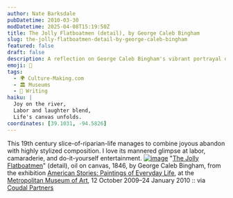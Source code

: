 ```yaml
---
author: Nate Barksdale
pubDatetime: 2010-03-30
modDatetime: 2025-04-08T15:19:50Z
title: The Jolly Flatboatmen (detail), by George Caleb Bingham
slug: the-jolly-flatboatmen-detail-by-george-caleb-bingham
featured: false
draft: false
description: A reflection on George Caleb Bingham's vibrant portrayal of labor and camaraderie in the 19th century.
emoji: 🎨
tags:
  - 🌍 Culture-Making.com
  - 🏛️ Museums
  - 📝 Writing
haiku: |
  Joy on the river,  
  Labor and laughter blend,  
  Life's canvas unfolds.
coordinates: [39.1031, -94.5826]
---
```


This 19th century slice-of-riparian-life manages to combine joyous abandon with highly stylized composition. I love its mannered glimpse at labor, camaraderie, and do-it-yourself entertainment. [![image](http://culture-making.com/media/flatboatmen2.jpg)](http://www.metmuseum.org/special/americanstories/objectView.aspx?oid=9&sid=3)
"[The Jolly Flatboatmen](http://web.archive.org/web/20201201000641/http://www.metmuseum.org/special/americanstories/objectView.aspx?oid=9)" (detail), oil on canvas, 1846, by George Caleb Bingham, from the exhibition [American Stories: Paintings of Everyday Life](http://web.archive.org/web/20201201000641/http://www.metmuseum.org/special/americanstories/objectView.aspx?oid=9), at the [Metropolitan Museum of Art](http://www.metmuseum.org/home.asp), 12 October 2009–24 January 2010 :: via [Coudal Partners](https://www.google.com/search?q=%22Coudal%20Partners%22%20coudal.com)
